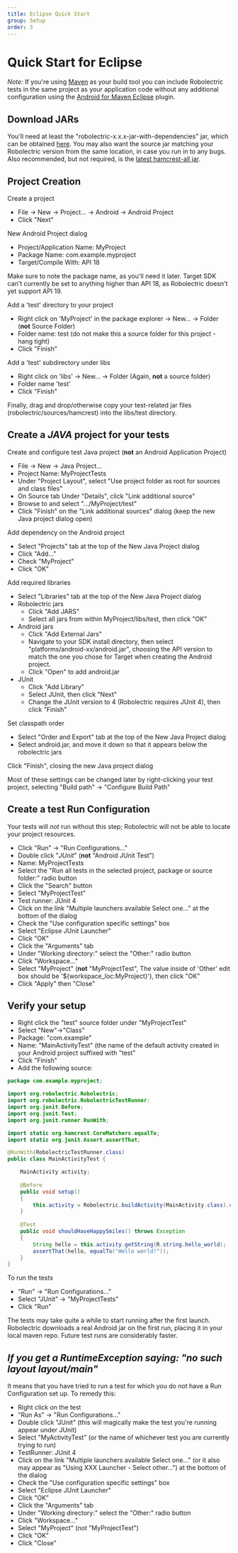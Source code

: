 ```yaml
---
title: Eclipse Quick Start
group: Setup
order: 3
---
```


# Quick Start for Eclipse

_Note:_ If you're using [Maven](http://maven.apache.org/) as your build tool you can include Robolectric tests in
the same project as your application code without any additional configuration using the [Android for Maven Eclipse](http://rgladwell.github.io/m2e-android/) plugin.

## Download JARs

You'll need at least the "robolectric-x.x.x-jar-with-dependencies" jar, which can be obtained [here](/download/).
You may also want the source jar matching your Robolectric version from the same location, in case you run in to any
bugs. Also recommended, but not required, is the [latest hamcrest-all jar](https://code.google.com/p/hamcrest/downloads/list).
 
## Project Creation
Create a project

* File &rarr; New &rarr; Project... &rarr; Android &rarr; Android Project
* Click "Next"

New Android Project dialog

* Project/Application Name: MyProject
* Package Name: com.example.myproject
* Target/Compile With: API 18

Make sure to note the package name, as you'll need it later. Target SDK can't currently be set to anything higher
than API 18, as Robolectric doesn't yet support API 19.

Add a 'test' directory to your project

* Right click on 'MyProject' in the package explorer &rarr; New... &rarr; Folder (**not** Source Folder)
* Folder name: test (do not make this a source folder for this project - hang tight)
* Click "Finish"

Add a 'test' subdirectory under libs

* Right click on 'libs' &rarr; New... &rarr; Folder (Again, **not** a source folder)
* Folder name 'test' 
* Click "Finish"

Finally, drag and drop/otherwise copy your test-related jar files (robolectric/sources/hamcrest) into the libs/test directory.

## Create a *JAVA* project for your tests

Create and configure test Java project (**not** an Android Application Project)

* File &rarr; New &rarr; Java Project...
* Project Name: MyProjectTests
* Under "Project Layout", select "Use project folder as root for sources and class files"
* On Source tab Under "Details", click "Link additional source"
* Browse to and select ".../MyProject/test"
* Click "Finish" on the "Link additional sources" dialog (keep the new Java project dialog open)

Add dependency on the Android project

* Select "Projects" tab at the top of the New Java Project dialog
* Click "Add..."
* Check "MyProject"
* Click "OK"

Add required libraries

* Select "Libraries" tab at the top of the New Java Project dialog
* Robolectric jars
  * Click "Add JARS"
  * Select all jars from within MyProject/libs/test, then click "OK"
* Android jars
  * Click "Add External Jars"
  * Navigate to your SDK install directory, then select "platforms/android-xx/android.jar", choosing the API version to match the one you chose for Target when creating the Android project.
  * Click "Open" to add android.jar
* JUnit
  * Click "Add Library"
  * Select JUnit, then click "Next"
  * Change the JUnit version to 4 (Robolectric requires JUnit 4), then click "Finish"

Set classpath order

  * Select "Order and Export" tab at the top of the New Java Project dialog
  * Select android.jar, and move it down so that it appears below the robolectric jars

Click "Finish", closing the new Java project dialog

Most of these settings can be changed later by right-clicking your test project, selecting "Build path" &rarr; "Configure Build Path"

## Create a test Run Configuration

Your tests will *not* run without this step; Robolectric will not be able to locate your project resources.

* Click "Run" &rarr; "Run Configurations..."
* Double click "*JUnit*" (**not** "Android JUnit Test")
* Name: MyProjectTests
* Select the "Run all tests in the selected project, package or source folder:" radio button
* Click the "Search" button
* Select "MyProjectTest"
* Test runner: JUnit 4
* Click on the link "Multiple launchers available Select one..." at the bottom of the dialog
* Check the "Use configuration specific settings" box
* Select "Eclipse JUnit Launcher"
* Click "OK"
* Click the "Arguments" tab
* Under "Working directory:" select the "Other:" radio button
* Click "Workspace..."
* Select "MyProject" (**not** "MyProjectTest", The value inside of 'Other' edit box should be '${workspace_loc:MyProject}'), then click "OK"
* Click "Apply" then "Close"

## Verify your setup

* Right click the "test" source folder under "MyProjectTest"
* Select "New"&rarr;"Class"
* Package: "com.example"
* Name: "MainActivityTest" (the name of the default activity created in your Android project suffixed with "test"
* Click "Finish"
* Add the following source:

```java
package com.example.myproject;

import org.robolectric.Robolectric;
import org.robolectric.RobolectricTestRunner;
import org.junit.Before;
import org.junit.Test;
import org.junit.runner.RunWith;

import static org.hamcrest.CoreMatchers.equalTo;
import static org.junit.Assert.assertThat;

@RunWith(RobolectricTestRunner.class)
public class MainActivityTest {

    MainActivity activity;
    
    @Before
    public void setup()
    {
        this.activity = Robolectric.buildActivity(MainActivity.class).create().get();
    }
    
    @Test
    public void shouldHaveHappySmiles() throws Exception 
    {
        String hello = this.activity.getString(R.string.hello_world);
        assertThat(hello, equalTo("Hello world!"));
    }
}
```

To run the tests

* "Run" &rarr; "Run Configurations..."
* Select "JUnit" &rarr; "MyProjectTests"
* Click "Run"

The tests may take quite a while to start running after the first launch. Robolectric downloads a real Android jar on the first run, placing it in your local maven repo. Future test runs are considerably faster.

## *If you get a RuntimeException saying: "no such layout layout/main"*
It means that you have tried to run a test for which you do not have a Run Configuration set up. To remedy this:

* Right click on the test
* "Run As" &rarr; "Run Configurations..."
* Double click "JUnit" (this will magically make the test you're running appear under JUnit)
* Select "MyActivityTest" (or the name of whichever test you are currently trying to run)
* TestRunner: JUnit 4
* Click on the link "Multiple launchers available Select one..." (or it also may appear as "Using XXX Launcher - Select
other...") at the bottom of the dialog
* Check the "Use configuration specific settings" box
* Select "Eclipse JUnit Launcher"
* Click "OK"
* Click the "Arguments" tab
* Under "Working directory:" select the "Other:" radio button
* Click "Workspace..."
* Select "MyProject" (*not* "MyProjectTest")
* Click "OK"
* Click "Close"
